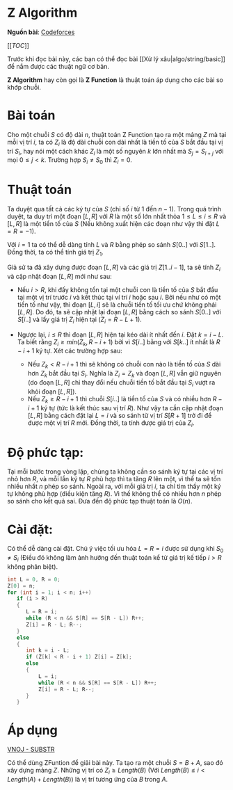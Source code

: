 # Z Algorithm

**Nguồn bài**: [Codeforces](http://codeforces.com/blog/entry/3107)

[[_TOC_]]

Trước khi đọc bài này, các bạn có thể đọc bài [[Xử lý xâu|algo/string/basic]] để nắm được các thuật ngữ cơ bản.

**Z Algorithm** hay còn gọi là **Z Function** là thuật toán áp dụng cho các bài so khớp chuỗi.

# Bài toán

Cho một chuỗi $S$ có độ dài $n$, thuật toán Z Function tạo ra một mảng $Z$ mà tại mỗi vị trí $i$, ta có $Z_i$ là độ dài chuỗi con dài nhất là tiền tố của $S$ bắt đầu tại vị trí $S_i$, hay nói một cách khác $Z_i$ là một số nguyên $k$ lớn nhất mà $S_j=S_{i + j}$ với mọi $0 \le j < k$. Trường hợp $S_i \ne S_0$ thì $Z_i = 0$.

# Thuật toán

Ta duyệt qua tất cả các ký tự của $S$ (chỉ số $i$ từ 1 đến $n - 1$). Trong quá trình duyệt, ta duy trì một đoạn $[L, R]$ với $R$ là một số lớn nhất thỏa $1 \le L \le i \le R$ và $[L, R]$ là một tiền tố của $S$ (Nếu không xuất hiện các đoạn như vậy thì đặt $L = R = -1$).

Với $i = 1$ ta có thể dễ dàng tính $L$ và $R$ bằng phép so sánh $S[0..]$ với $S[1..]$. Đồng thời, ta có thể tính giá trị $Z_1$.

Giả sử ta đã xây dựng được đoạn $[L, R]$ và các giá trị $Z[1..i - 1]$, ta sẽ tính $Z_i$ và cập nhật đoạn $[L,R]$ mới như sau:

- Nếu $i > R$, khi đấy không tồn tại một chuỗi con là tiền tố của $S$ bắt đầu tại một vị trí trước $i$ và kết thúc tại ví trí $i$ hoặc sau $i$. Bởi nếu như có một tiền tố như vậy, thì đoạn $[L, i]$ sẽ là chuỗi tiền tố tối ưu chứ không phải $[L, R]$. Do đó, ta sẽ cập nhật lại đoạn $[L, R]$ bằng cách so sánh $S[0..]$ với $S[i..]$ và lấy giá trị $Z_i$ hiện tại ($Z_i = R - L + 1$).

- Ngược lại, $i \le R$ thì đoạn $[L, R]$ hiện tại kéo dài ít nhất đến $i$. Đặt $k = i - L$. Ta biết rằng $Z_i \ge min(Z_k, R - i + 1)$ bởi vì $S[i..]$ bằng với $S[k..]$ ít nhất là $R - i + 1$ ký tự. Xét các trường hợp sau:
    - Nếu $Z_k < R - i + 1$ thì sẽ không có chuỗi con nào là tiền tố của $S$ dài hơn $Z_k$ bắt đầu tại $S_i$. Nghĩa là $Z_i = Z_k$ và đoạn $[L, R]$ vẫn giữ nguyên (do đoạn $[L, R]$ chỉ thay đổi nếu chuỗi tiền tố bắt đầu tại $S_i$ vượt ra khỏi đoạn $[L, R]$).
    - Nếu $Z_k \ge R - i + 1$ thì chuỗi $S[i..]$ là tiền tố của $S$ và có nhiều hơn $R - i + 1$ ký tự (tức là kết thúc sau vị trí $R$). Như vậy ta cần cập nhật đoạn $[L, R]$ bằng cách đặt lại $L = i$ và so sánh từ vị trí $S[R + 1]$ trở đi để được một vị trí $R$ mới. Đồng thời, ta tính được giá trị của $Z_i$.

# Độ phức tạp:
Tại mỗi bước trong vòng lặp, chúng ta không cần so sánh ký tự tại các vị trí nhỏ hơn $R$, và mỗi lần ký tự $R$ phù hợp thì ta tăng $R$ lên một, vì thế ta sẽ tốn nhiều nhất $n$ phép so sánh. Ngoài ra, với mỗi giá trị $i$, ta chỉ tìm thấy một ký tự không phù hợp (điều kiện tăng $R$). Vì thế không thể có nhiều hơn $n$ phép so sánh cho kết quả sai. Đưa đến độ phức tạp thuật toán là $O(n)$.

# Cài đặt:

Có thể dễ dàng cài đặt. Chú ý việc tối ưu hóa $L = R = i$ được sử dụng khi $S_0 \ne S_i$ (Điều đó không làm ảnh hưởng đến thuật toán kể từ giá trị kế tiếp $i > R$ không phân biệt).

```cpp
int L = 0, R = 0;
Z[0] = n;
for (int i = 1; i < n; i++)
   if (i > R)
   {
      L = R = i;
      while (R < n && S[R] == S[R - L]) R++;
      Z[i] = R - L; R--;
   }
   else
   {
      int k = i - L;
      if (Z[k] < R - i + 1) Z[i] = Z[k];
      else
      {
          L = i;
          while (R < n && S[R] == S[R - L]) R++;
          Z[i] = R - L; R--;
      }
   }
```

# Áp dụng

[VNOJ - SUBSTR](https://oj.vnoi.info/problem/substr/)

Có thể dùng ZFuntion để giải bài này. Ta tạo ra một chuỗi $S=B+A$, sao đó xây dựng mảng $Z$. Những vị trí có $Z_i \ge Length(B)$ (Với $Length(B) \le i < Length(A)+Length(B)$) là vị trí tương ứng của $B$ trong $A$.